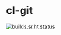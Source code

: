 # cl-git 

[![builds.sr.ht status](https://builds.sr.ht/~theothornhill/cl-git/commits.svg)](https://builds.sr.ht/~theothornhill/cl-git/commits?)

